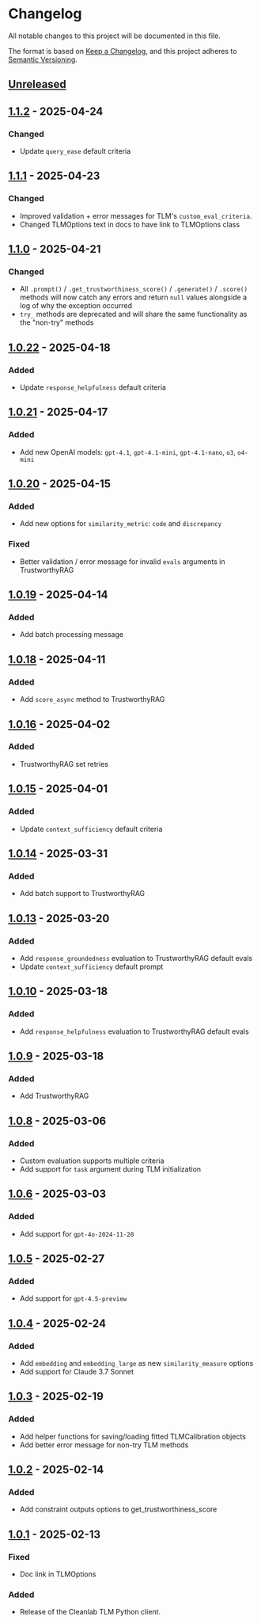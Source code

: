 # Changelog

All notable changes to this project will be documented in this file.

The format is based on [Keep a Changelog](https://keepachangelog.com/en/1.1.0/),
and this project adheres to [Semantic Versioning](https://semver.org/spec/v2.0.0.html).

## [Unreleased]

## [1.1.2] - 2025-04-24

### Changed

- Update `query_ease` default criteria

## [1.1.1] - 2025-04-23

### Changed

- Improved validation + error messages for TLM's `custom_eval_criteria`. 
- Changed TLMOptions text in docs to have link to TLMOptions class

## [1.1.0] - 2025-04-21

### Changed 

- All `.prompt()` / `.get_trustworthiness_score()` / `.generate()` / `.score()` methods will now catch any errors and return `null` values alongside a log of why the exception occurred
- `try_` methods are deprecated and will share the same functionality as the "non-try" methods

## [1.0.22] - 2025-04-18

### Added 

- Update `response_helpfulness` default criteria

## [1.0.21] - 2025-04-17

### Added 

- Add new OpenAI models: `gpt-4.1`, `gpt-4.1-mini`, `gpt-4.1-nano`, `o3`, `o4-mini`

## [1.0.20] - 2025-04-15

### Added

- Add new options for `similarity_metric`: `code` and `discrepancy`

### Fixed

- Better validation / error message for invalid `evals` arguments in TrustworthyRAG

## [1.0.19] - 2025-04-14

### Added

- Add batch processing message

## [1.0.18] - 2025-04-11

### Added

- Add `score_async` method to TrustworthyRAG

## [1.0.16] - 2025-04-02

### Added

- TrustworthyRAG set retries

## [1.0.15] - 2025-04-01

### Added

- Update `context_sufficiency` default criteria

## [1.0.14] - 2025-03-31

### Added

- Add batch support to TrustworthyRAG

## [1.0.13] - 2025-03-20

### Added

- Add `response_groundedness` evaluation to TrustworthyRAG default evals
- Update `context_sufficiency` default prompt

## [1.0.10] - 2025-03-18

### Added

- Add `response_helpfulness` evaluation to TrustworthyRAG default evals

## [1.0.9] - 2025-03-18

### Added

- Add TrustworthyRAG

## [1.0.8] - 2025-03-06

### Added

- Custom evaluation supports multiple criteria
- Add support for `task` argument during TLM initialization

## [1.0.6] - 2025-03-03

### Added

- Add support for `gpt-4o-2024-11-20`

## [1.0.5] - 2025-02-27

### Added

- Add support for `gpt-4.5-preview`

## [1.0.4] - 2025-02-24

### Added

- Add `embedding` and `embedding_large` as new `similarity_measure` options
- Add support for Claude 3.7 Sonnet

## [1.0.3] - 2025-02-19

### Added

- Add helper functions for saving/loading fitted TLMCalibration objects
- Add better error message for non-try TLM methods

## [1.0.2] - 2025-02-14

### Added

- Add constraint outputs options to get_trustworthiness_score

## [1.0.1] - 2025-02-13

### Fixed

- Doc link in TLMOptions

### Added

- Release of the Cleanlab TLM Python client.

[Unreleased]: https://github.com/cleanlab/cleanlab-tlm/compare/v1.1.2...HEAD
[1.1.2]: https://github.com/cleanlab/cleanlab-tlm/compare/v1.1.1...v1.1.2
[1.1.1]: https://github.com/cleanlab/cleanlab-tlm/compare/v1.1.0...v1.1.1
[1.1.0]: https://github.com/cleanlab/cleanlab-tlm/compare/v1.0.23...v1.1.0
[1.0.23]: https://github.com/cleanlab/cleanlab-tlm/compare/v1.0.22...v1.0.23
[1.0.22]: https://github.com/cleanlab/cleanlab-tlm/compare/v1.0.21...v1.0.22
[1.0.21]: https://github.com/cleanlab/cleanlab-tlm/compare/v1.0.20...v1.0.21
[1.0.20]: https://github.com/cleanlab/cleanlab-tlm/compare/v1.0.19...v1.0.20
[1.0.19]: https://github.com/cleanlab/cleanlab-tlm/compare/v1.0.18...v1.0.19
[1.0.18]: https://github.com/cleanlab/cleanlab-tlm/compare/v1.0.17...v1.0.18
[1.0.17]: https://github.com/cleanlab/cleanlab-tlm/compare/v1.0.16...v1.0.17
[1.0.16]: https://github.com/cleanlab/cleanlab-tlm/compare/v1.0.15...v1.0.16
[1.0.15]: https://github.com/cleanlab/cleanlab-tlm/compare/v1.0.14...v1.0.15
[1.0.14]: https://github.com/cleanlab/cleanlab-tlm/compare/v1.0.13...v1.0.14
[1.0.13]: https://github.com/cleanlab/cleanlab-tlm/compare/v1.0.12...v1.0.13
[1.0.12]: https://github.com/cleanlab/cleanlab-tlm/compare/v1.0.11...v1.0.12
[1.0.11]: https://github.com/cleanlab/cleanlab-tlm/compare/v1.0.10...v1.0.11
[1.0.10]: https://github.com/cleanlab/cleanlab-tlm/compare/v1.0.9...v1.0.10
[1.0.9]: https://github.com/cleanlab/cleanlab-tlm/compare/v1.0.8...v1.0.9
[1.0.8]: https://github.com/cleanlab/cleanlab-tlm/compare/v1.0.7...v1.0.8
[1.0.6]: https://github.com/cleanlab/cleanlab-tlm/compare/v1.0.5...v1.0.6
[1.0.5]: https://github.com/cleanlab/cleanlab-tlm/compare/v1.0.4...v1.0.5
[1.0.4]: https://github.com/cleanlab/cleanlab-tlm/compare/v1.0.3...v1.0.4
[1.0.3]: https://github.com/cleanlab/cleanlab-tlm/compare/v1.0.2...v1.0.3
[1.0.2]: https://github.com/cleanlab/cleanlab-tlm/compare/v1.0.1...v1.0.2
[1.0.1]: https://github.com/cleanlab/cleanlab-tlm/releases/tag/v1.0.1
[1.0.0]: https://github.com/cleanlab/cleanlab-tlm/releases/tag/v1.0.0
